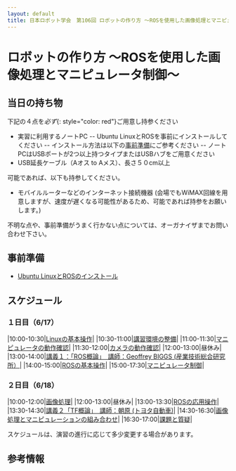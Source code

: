 ```yaml
---
layout: default
title: 日本ロボット学会　第106回 ロボットの作り方 ～ROSを使用した画像処理とマニピュレータ制御～
---
```


# ロボットの作り方 ～ROSを使用した画像処理とマニピュレータ制御～

## 当日の持ち物

下記の４点を*必ず*{: style="color: red"}ご用意し持参ください

- 実習に利用するノートPC
-- Ubuntu LinuxとROSを事前にインストールしてください
-- インストール方法は以下の[事前準備](#事前準備)にご参考ください
-- ノートPCはUSBポートが2つ以上持つタイプまたはUSBハブをご用意ください
- USB延長ケーブル（Aオス to Aメス）、長さ５０cm以上

可能であれば、以下も持参してください。

- モバイルルーターなどのインターネット接続機器 (会場でもWiMAX回線を用意しますが、速度が遅くなる可能性があるため、可能であれば持参をお願いします。)

不明な点や、事前準備がうまく行かない点については、オーガナイザまでお問い合わせ下さい。

## 事前準備

- [Ubuntu LinuxとROSのインストール](/linux_and_ros_install.html)

## スケジュール

### １日目（6/17）

|10:00-10:30|[Linuxの基本操作]()|
|10:30-11:00|[講習環境の整備]()|
|11:00-11:30|[マニピュレータの動作確認]()|
|11:30-12:00|[カメラの動作確認]()|
|12:00-13:00|昼休み|
|13:00-14:00|[講義１：「ROS概論」　講師：Geoffrey BIGGS (産業技術総合研究所）]()|
|14:00-15:00|[ROSの基本操作]()|
|15:00-17:30|[マニピュレータ制御]()|

### ２日目（6/18）

|10:00-12:00|[画像処理]()|
|12:00-13:00|昼休み|
|13:00-13:30|[ROSの応用操作]()|
|13:30-14:30|[講義２「TF概論」　講師：朝原 (トヨタ自動車)]()|
|14:30-16:30|[画像処理とマニピュレーションの組み合わせ]()|
|16:30-17:00|[課題と質疑]()|

スケジュールは、演習の進行に応じて多少変更する場合があります。

## 参考情報
